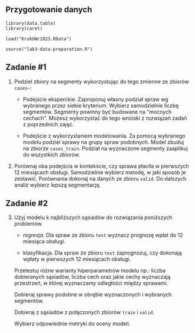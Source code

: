 ## Przygotowanie danych

```
library(data.table)
library(caret)

load("KrukUWr2023.RData")

source("lab3-data-preparation.R")
```

## Zadanie #1

1.  Podziel zbiory na segmenty wykorzystując do tego zmienne ze zbiorów `cases~`:
    -   Podejście eksperckie. Zaproponuj własny podział spraw wg wybranego przez siebie kryterium. Wybierz samodzielnie liczbę segmentów. Segmenty powinny być budowane na "mocnych cechach". Możesz wykorzystać do tego wnioski z rozwiązań zadań z poprzednich zajęć.

    -   Podejście z wykorzystaniem modelowania. Za pomocą wybranego modelu podziel sprawy na grupy spraw podobnych. Model zbuduj na zbiorze `cases_train`. Podział na wyznaczone segmenty zaaplikuj do wszystkich zbiorów.
2.  Porównaj oba podejścia w kontekście, czy sprawa płaciła w pierwszych 12 miesiącach obsługi. Samodzielnie wybierz metodę, w jaki sposób je zestawić. Porównania dokonaj na danych ze zbioru `valid`. Do dalszych analiz wybierz lepszą segmentację.

## Zadanie #2

3.  Użyj modelu k najbliższych sąsiadów do rozwiązania poniższych problemów.

    -   *regresja.* Dla spraw ze zbioru `test` wyznacz prognozę wpłat do 12 miesiąca obsługi.

    -   klasyfikacja. Dla spraw ze zbioru `test` zaprognozuj, czy dokonają wpłaty w pierwszych 12 miesiącach obsługi.

    Przetestuj różne warianty hiperparametrów modelu np.: liczba dobieranych sąsiadów, liczba cech oraz jakie cechy wyznaczają przestrzeń, w której wyznaczamy odległości między sprawami.

    Dobieraj sprawy podobne w obrębie wyznaczonych i wybranych segmentów.

    Dobieraj z sąsiadów z połączonych zbiorów `train` i `valid`.

    Wybierz odpowiednie metryki do oceny modeli.
    
